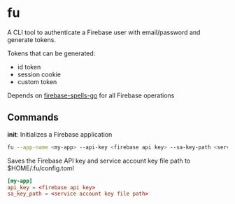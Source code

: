 # fu

A CLI tool to authenticate a Firebase user with email/password and generate tokens.

Tokens that can be generated:
- id token
- session cookie
- custom token

Depends on [firebase-spells-go](https://github.com/replmade/firebase-spells-go) for all Firebase operations

## Commands

**init**: Initializes a Firebase application
```bash
fu --app-name <my-app> --api-key <firebase api key> --sa-key-path <service account key file path>
```

Saves the Firebase API key and service account key file path to $HOME/.fu/config.toml
```toml
[my-app]
api_key = <firebase api key>
sa_key_path = <service account key file path>
```
